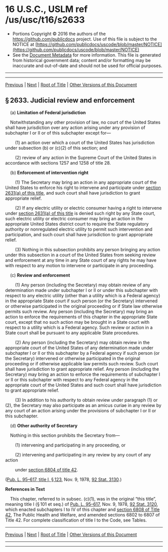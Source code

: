 ---
---

# 16 U.S.C., USLM ref /us/usc/t16/s2633

* Portions Copyright © 2016 the authors of the https://github.com/publicdocs project.
  Use of this file is subject to the NOTICE at [https://github.com/publicdocs/uscode/blob/master/NOTICE](https://github.com/publicdocs/uscode/blob/master/NOTICE)
* See the [Document Metadata](././../../../../..//README.md) for more information.
  This file is generated from historical government data; content and/or formatting may be inaccurate and out-of-date and should not be used for official purposes.

----------
----------

[Previous](./../../../../..//us/usc/t16/ch46/schIII/m__us_usc_t16_s2632.md) | [Next](./../../../../..//us/usc/t16/ch46/schIII/m__us_usc_t16_s2634.md) | [Root of Title](./../../../../../) | [Other Versions of this Document](https://publicdocs.github.io/go/links?ns=uslm&ref=%2Fus%2Fusc%2Ft16%2Fs2633)

## § 2633. Judicial review and enforcement

    (a) __Limitation of Federal jurisdiction__ 

    Notwithstanding any other provision of law, no court of the United States shall have jurisdiction over any action arising under any provision of subchapter I or II or of this subchapter except for—

        (1) an action over which a court of the United States has jurisdiction under subsection (b) or (c)(2) of this section; and

        (2) review of any action in the Supreme Court of the United States in accordance with sections 1257 and 1258 of title 28.

    (b) __Enforcement of intervention right__ 

        (1) The Secretary may bring an action in any appropriate court of the United States to enforce his right to intervene and participate under [section 2631(a) of this title][/us/usc/t16/s2631/a], and such court shall have jurisdiction to grant appropriate relief.

        (2) If any electric utility or electric consumer having a right to intervene under [section 2631(a) of this title][/us/usc/t16/s2631/a] is denied such right by any State court, such electric utility or electric consumer may bring an action in the appropriate United States district court to require the State regulatory authority or nonregulated electric utility to permit such intervention and participation, and such court shall have jurisdiction to grant appropriate relief.

        (3) Nothing in this subsection prohibits any person bringing any action under this subsection in a court of the United States from seeking review and enforcement at any time in any State court of any rights he may have with respect to any motion to intervene or participate in any proceeding.

    (c) __Review and enforcement__ 

        (1) Any person (including the Secretary) may obtain review of any determination made under subchapter I or II or under this subchapter with respect to any electric utility (other than a utility which is a Federal agency) in the appropriate State court if such person (or the Secretary) intervened or otherwise participated in the original proceeding or if State law otherwise permits such review. Any person (including the Secretary) may bring an action to enforce the requirements of this chapter in the appropriate State court, except that no such action may be brought in a State court with respect to a utility which is a Federal agency. Such review or action in a State court shall be pursuant to any applicable State procedures.

        (2) Any person (including the Secretary) may obtain review in the appropriate court of the United States of any determination made under subchapter I or II or this subchapter by a Federal agency if such person (or the Secretary) intervened or otherwise participated in the original proceeding or if otherwise applicable law permits such review. Such court shall have jurisdiction to grant appropriate relief. Any person (including the Secretary) may bring an action to enforce the requirements of subchapter I or II or this subchapter with respect to any Federal agency in the appropriate court of the United States and such court shall have jurisdiction to grant appropriate relief.

        (3) In addition to his authority to obtain review under paragraph (1) or (2), the Secretary may also participate as an amicus curiae in any review by any court of an action arising under the provisions of subchapter I or II or this subchapter.

    (d) __Other authority of Secretary__ 

    Nothing in this section prohibits the Secretary from—

        (1) intervening and participating in any proceeding, or

        (2) intervening and participating in any review by any court of any action

        under [section 6804 of title 42][/us/usc/t42/s6804].

([Pub. L. 95–617, title I, § 123][/us/pl/95/617/s123], Nov. 9, 1978, [92 Stat. 3130][/us/stat/92/3130].)

 __References in Text__ 

    This chapter, referred to in subsec. (c)(1), was in the original “this title”, meaning title I (§ 101 et seq.) of [Pub. L. 95–617][/us/pl/95/617], Nov. 9, 1978, [92 Stat. 3120][/us/stat/92/3120], which enacted subchapters I to IV of this chapter and [section 6808 of Title 42][/us/usc/t42/s6808], The Public Health and Welfare, and amended sections 6802 to 6807 of Title 42. For complete classification of title I to the Code, see Tables.

----------

[Previous](./../../../../..//us/usc/t16/ch46/schIII/m__us_usc_t16_s2632.md) | [Next](./../../../../..//us/usc/t16/ch46/schIII/m__us_usc_t16_s2634.md) | [Root of Title](./../../../../../) | [Other Versions of this Document](https://publicdocs.github.io/go/links?ns=uslm&ref=%2Fus%2Fusc%2Ft16%2Fs2633)

----------
----------

[/us/usc/t16/s2631/a]: https://publicdocs.github.io/go/links?ns=uslm&ref=%2Fus%2Fusc%2Ft16%2Fs2631%2Fa
[/us/usc/t16/s2631/a]: https://publicdocs.github.io/go/links?ns=uslm&ref=%2Fus%2Fusc%2Ft16%2Fs2631%2Fa
[/us/usc/t42/s6804]: https://publicdocs.github.io/go/links?ns=uslm&ref=%2Fus%2Fusc%2Ft42%2Fs6804
[/us/pl/95/617/s123]: https://publicdocs.github.io/go/links?ns=uslm&ref=%2Fus%2Fpl%2F95%2F617%2Fs123
[/us/stat/92/3130]: https://publicdocs.github.io/go/links?ns=uslm&ref=%2Fus%2Fstat%2F92%2F3130
[/us/pl/95/617]: https://publicdocs.github.io/go/links?ns=uslm&ref=%2Fus%2Fpl%2F95%2F617
[/us/stat/92/3120]: https://publicdocs.github.io/go/links?ns=uslm&ref=%2Fus%2Fstat%2F92%2F3120
[/us/usc/t42/s6808]: https://publicdocs.github.io/go/links?ns=uslm&ref=%2Fus%2Fusc%2Ft42%2Fs6808


